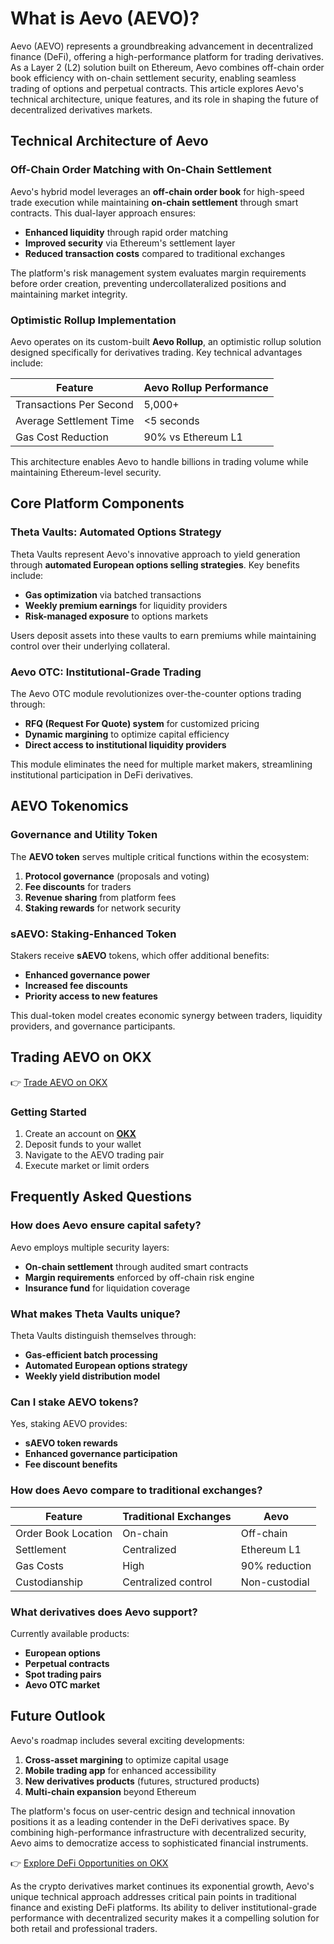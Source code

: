 # What is Aevo (AEVO)?

Aevo (AEVO) represents a groundbreaking advancement in decentralized finance (DeFi), offering a high-performance platform for trading derivatives. As a Layer 2 (L2) solution built on Ethereum, Aevo combines off-chain order book efficiency with on-chain settlement security, enabling seamless trading of options and perpetual contracts. This article explores Aevo's technical architecture, unique features, and its role in shaping the future of decentralized derivatives markets.

## Technical Architecture of Aevo

### Off-Chain Order Matching with On-Chain Settlement

Aevo's hybrid model leverages an **off-chain order book** for high-speed trade execution while maintaining **on-chain settlement** through smart contracts. This dual-layer approach ensures:

- **Enhanced liquidity** through rapid order matching
- **Improved security** via Ethereum's settlement layer
- **Reduced transaction costs** compared to traditional exchanges

The platform's risk management system evaluates margin requirements before order creation, preventing undercollateralized positions and maintaining market integrity.

### Optimistic Rollup Implementation

Aevo operates on its custom-built **Aevo Rollup**, an optimistic rollup solution designed specifically for derivatives trading. Key technical advantages include:

| Feature                | Aevo Rollup Performance |
|------------------------|--------------------------|
| Transactions Per Second | 5,000+                   |
| Average Settlement Time | <5 seconds               |
| Gas Cost Reduction      | 90% vs Ethereum L1       |

This architecture enables Aevo to handle billions in trading volume while maintaining Ethereum-level security.

## Core Platform Components

### Theta Vaults: Automated Options Strategy

Theta Vaults represent Aevo's innovative approach to yield generation through **automated European options selling strategies**. Key benefits include:

- **Gas optimization** via batched transactions
- **Weekly premium earnings** for liquidity providers
- **Risk-managed exposure** to options markets

Users deposit assets into these vaults to earn premiums while maintaining control over their underlying collateral.

### Aevo OTC: Institutional-Grade Trading

The Aevo OTC module revolutionizes over-the-counter options trading through:

- **RFQ (Request For Quote) system** for customized pricing
- **Dynamic margining** to optimize capital efficiency
- **Direct access to institutional liquidity providers**

This module eliminates the need for multiple market makers, streamlining institutional participation in DeFi derivatives.

## AEVO Tokenomics

### Governance and Utility Token

The **AEVO token** serves multiple critical functions within the ecosystem:

1. **Protocol governance** (proposals and voting)
2. **Fee discounts** for traders
3. **Revenue sharing** from platform fees
4. **Staking rewards** for network security

### sAEVO: Staking-Enhanced Token

Stakers receive **sAEVO** tokens, which offer additional benefits:

- **Enhanced governance power**
- **Increased fee discounts**
- **Priority access to new features**

This dual-token model creates economic synergy between traders, liquidity providers, and governance participants.

## Trading AEVO on OKX

👉 [Trade AEVO on OKX](https://bit.ly/okx-bonus)

### Getting Started

1. Create an account on **[OKX](https://bit.ly/okx-bonus)**
2. Deposit funds to your wallet
3. Navigate to the AEVO trading pair
4. Execute market or limit orders

## Frequently Asked Questions

### How does Aevo ensure capital safety?

Aevo employs multiple security layers:
- **On-chain settlement** through audited smart contracts
- **Margin requirements** enforced by off-chain risk engine
- **Insurance fund** for liquidation coverage

### What makes Theta Vaults unique?

Theta Vaults distinguish themselves through:
- **Gas-efficient batch processing**
- **Automated European options strategy**
- **Weekly yield distribution model**

### Can I stake AEVO tokens?

Yes, staking AEVO provides:
- **sAEVO token rewards**
- **Enhanced governance participation**
- **Fee discount benefits**

### How does Aevo compare to traditional exchanges?

| Feature            | Traditional Exchanges | Aevo                |
|--------------------|-----------------------|---------------------|
| Order Book Location| On-chain              | Off-chain           |
| Settlement         | Centralized           | Ethereum L1         |
| Gas Costs          | High                  | 90% reduction       |
| Custodianship      | Centralized control   | Non-custodial       |

### What derivatives does Aevo support?

Currently available products:
- **European options**
- **Perpetual contracts**
- **Spot trading pairs**
- **Aevo OTC market**

## Future Outlook

Aevo's roadmap includes several exciting developments:
1. **Cross-asset margining** to optimize capital usage
2. **Mobile trading app** for enhanced accessibility
3. **New derivatives products** (futures, structured products)
4. **Multi-chain expansion** beyond Ethereum

The platform's focus on user-centric design and technical innovation positions it as a leading contender in the DeFi derivatives space. By combining high-performance infrastructure with decentralized security, Aevo aims to democratize access to sophisticated financial instruments.

👉 [Explore DeFi Opportunities on OKX](https://bit.ly/okx-bonus)

As the crypto derivatives market continues its exponential growth, Aevo's unique technical approach addresses critical pain points in traditional finance and existing DeFi platforms. Its ability to deliver institutional-grade performance with decentralized security makes it a compelling solution for both retail and professional traders.
